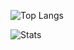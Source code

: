 ![Top Langs](https://readme-stats-three-sooty.vercel.app/api/top-langs/?username=bertschmario&langs_count=8&theme=radical)

![Stats](https://readme-stats-three-sooty.vercel.app/api?username=bertschmario&show_icons=true&theme=radical)

